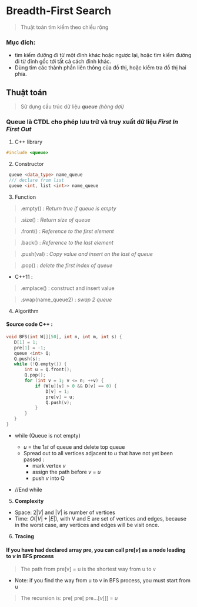 # **Breadth-First Search**
> Thuật toán tìm kiếm theo chiều rộng
### Mục đích: 
* tìm kiếm đường đi từ một đỉnh khác hoặc ngược lại, hoặc tìm kiếm đường đi từ đỉnh gốc tới tất cả cách đỉnh khác. 
* Dùng tìm các thành phần liên thông của đồ thị, hoặc kiểm tra đồ thị hai phía.
## Thuật toán
> Sử dụng cấu trúc dữ liệu ***queue*** *(hàng đợi)*
### Queue là CTDL cho phép lưu trữ và truy xuất dữ liệu ***First In First Out***
1. C++ library 
``` C++ 
#include <queue> 
```
2. Constructor
``` C++
 queue <data_type> name_queue
 /// declare from list
 queue <int, list <int>> name_queue
 ```
 3. Function
 
 > .empty() : *Return true if queue is empty*

 > .size() : *Return size of queue*

 > .front() : *Reference to the first element*

 > .back() : *Reference to the last element*

 > .push(val) : *Copy value and insert on the last of queue*

 > .pop() : *delete the first index of queue*
* C++11 :
 > .emplace() : construct and insert value

 > .swap(name_queue2) : *swap 2 queue*

 4. Algorithm
 #### Source code C++ :
 ``` C++ 
 void BFS(int W[][50], int n, int m, int s) {
    D[1] = 1;
    pre[1] = -1;
    queue <int> Q;
    Q.push(s);
    while (!Q.empty()) {
        int u = Q.front();
        Q.pop();
        for (int v = 1; v <= n; ++v) {
            if (W[u][v] > 0 && D[v] == 0) {
                D[v] = 1;
                pre[v] = u;
                Q.push(v);
            }
        }
    }
}
``` 
- while (Queue is not empty) 
    - $u$ = the $1st$ of queue and delete top queue
    - Spread out to all vertices adjacent to $u$ that have not yet been passed :
        - mark vertex $v$ 
        - assign the path before $v$ = $u$
        - push $v$ into Q 
    
- //End while

5. **Complexity**
* Space: $2|V|$ and $|V|$ is number of vertices
* Time: $O(|V|+|E|)$, with V and E are set of vertices and edges, because in the worst case, any vertices and edges will be visit once.  
6. **Tracing**
#### If you have had declared array pre, you can call pre[$v$] as a node leading to $v$ in BFS process 
> The path from pre[v] = u is the shortest way from u to v

* Note: if you find the way from u to v in BFS process, you must start from u
> The recursion is: pre[ pre[ pre...[$v$]]] = $u$


